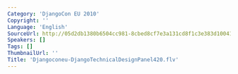 ```yaml
---
Category: 'DjangoCon EU 2010'
Copyright: ''
Language: 'English'
SourceUrl: http://05d2db1380b6504cc981-8cbed8cf7e3a131cd8f1c3e383d10041.r93.cf2.rackcdn.com/djangocon-eu-2010/Djangoconeu-DjangoTechnicalDesignPanel420.flv
Speakers: []
Tags: []
ThumbnailUrl: ''
Title: 'Djangoconeu-DjangoTechnicalDesignPanel420.flv'
---
```


